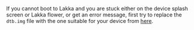 If you cannot boot to Lakka and you are stuck either on the device splash screen or Lakka flower, or get an error message, first try to replace the `dtb.img` file with the one suitable for your device from [here](http://kszaq.libreelec.tv/s912/8.2/device_trees/).